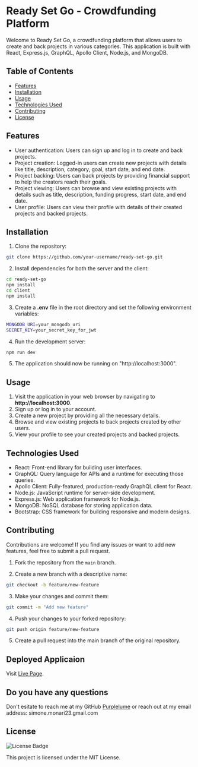 # Ready Set Go - Crowdfunding Platform

Welcome to Ready Set Go, a crowdfunding platform that allows users to create and back projects in various categories. This application is built with React, Express.js, GraphQL, Apollo Client, Node.js, and MongoDB.

## Table of Contents

- [Features](#features)
- [Installation](#installation)
- [Usage](#usage)
- [Technologies Used](#technologies-used)
- [Contributing](#contributing)
- [License](#license)

## Features

- User authentication: Users can sign up and log in to create and back projects.
- Project creation: Logged-in users can create new projects with details like title, description, category, goal, start date, and end date.
- Project backing: Users can back projects by providing financial support to help the creators reach their goals.
- Project viewing: Users can browse and view existing projects with details such as title, description, funding progress, start date, and end date.
- User profile: Users can view their profile with details of their created projects and backed projects.

## Installation

1. Clone the repository:

```bash
git clone https://github.com/your-username/ready-set-go.git
```

2. Install dependencies for both the server and the client:

```bash
cd ready-set-go
npm install
cd client
npm install
```

3. Create a **.env** file in the root directory and set the following environment variables:

```bash
MONGODB_URI=your_mongodb_uri
SECRET_KEY=your_secret_key_for_jwt
```

4. Run the development server:

```bash
npm run dev
```

5. The application should now be running on "http://localhost:3000".

## Usage

1. Visit the application in your web browser by navigating to **http://localhost:3000**.
2. Sign up or log in to your account.
3. Create a new project by providing all the necessary details.
4. Browse and view existing projects to back projects created by other users.
5. View your profile to see your created projects and backed projects.

## Technologies Used

- React: Front-end library for building user interfaces.
- GraphQL: Query language for APIs and a runtime for executing those queries.
- Apollo Client: Fully-featured, production-ready GraphQL client for React.
- Node.js: JavaScript runtime for server-side development.
- Express.js: Web application framework for Node.js.
- MongoDB: NoSQL database for storing application data.
- Bootstrap: CSS framework for building responsive and modern designs.

## Contributing

Contributions are welcome! If you find any issues or want to add new features, feel free to submit a pull request.

1. Fork the repository from the `main` branch.

2. Create a new branch with a descriptive name:

```bash
git checkout -b feature/new-feature
```

3. Make your changes and commit them:

```bash
git commit -m "Add new feature"
```

4. Push your changes to your forked repository:

```bash
git push origin feature/new-feature
```

5. Create a pull request into the main branch of the original repository.

## Deployed Applicaion

Visit [Live Page](https://fathomless-forest-08925-c05c42c718d9.herokuapp.com/).

## Do you have any questions

Don't esitate to reach me at my GitHub [Purplelume](https://github.com/Purplelume) or reach out at my email address: simone.monari23.gmail.com

## License

![License Badge](https://shields.io/badge/license-MIT-blue)

This project is licensed under the MIT License.
